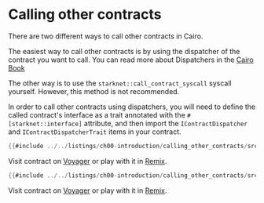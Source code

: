 # Calling other contracts

There are two different ways to call other contracts in Cairo.

The easiest way to call other contracts is by using the dispatcher of the contract you want to call.
You can read more about Dispatchers in the [Cairo Book](https://cairo-book.github.io/ch99-02-02-contract-dispatcher-library-dispatcher-and-system-calls.html#contract-dispatcher)

The other way is to use the `starknet::call_contract_syscall` syscall yourself. However, this method is not recommended.

In order to call other contracts using dispatchers, you will need to define the called contract's interface as a trait annotated with the `#[starknet::interface]` attribute, and then import the `IContractDispatcher` and `IContractDispatcherTrait` items in your contract.

```rust
{{#include ../../listings/ch00-introduction/calling_other_contracts/src/callee.cairo}}
```
Visit contract on [Voyager](https://goerli.voyager.online/contract/0x015c3Bb6D0DE26b64FEAF9A8f4655CfADb5c128bF4510398972704ee12775DB1) or play with it in [Remix](https://remix.ethereum.org/?#activate=Starknet&url=https://github.com/NethermindEth/StarknetByExample/blob/main/listings/ch00-introduction/calling_other_contracts/src/callee.cairo).

```rust
{{#include ../../listings/ch00-introduction/calling_other_contracts/src/caller.cairo}}
```
Visit contract on [Voyager](https://goerli.voyager.online/contract/0x05fa8aF796343d2f22c53C17149386b67B7AC4aB52D9e308Aa507C185aA44778) or play with it in [Remix](https://remix.ethereum.org/?#activate=Starknet&url=https://github.com/NethermindEth/StarknetByExample/blob/main/listings/ch00-introduction/calling_other_contracts/src/caller.cairo).